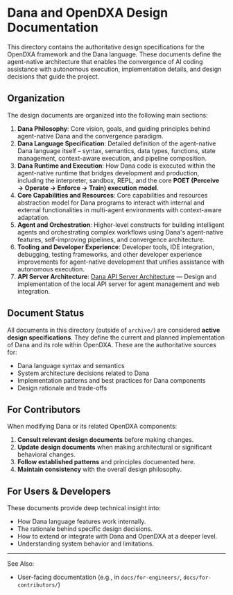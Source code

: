 # Dana and OpenDXA Design Documentation

This directory contains the authoritative design specifications for the OpenDXA framework and the Dana language. These documents define the agent-native architecture that enables the convergence of AI coding assistance with autonomous execution, implementation details, and design decisions that guide the project.

## Organization

The design documents are organized into the following main sections:

1. **Dana Philosophy**: Core vision, goals, and guiding principles behind agent-native Dana and the convergence paradigm.
2. **Dana Language Specification**: Detailed definition of the agent-native Dana language itself – syntax, semantics, data types, functions, state management, context-aware execution, and pipeline composition.
3. **Dana Runtime and Execution**: How Dana code is executed within the agent-native runtime that bridges development and production, including the interpreter, sandbox, REPL, and the core **POET (Perceive → Operate → Enforce → Train) execution model**.
4. **Core Capabilities and Resources**: Core capabilities and resources abstraction model for Dana programs to interact with internal and external functionalities in multi-agent environments with context-aware adaptation.
5. **Agent and Orchestration**: Higher-level constructs for building intelligent agents and orchestrating complex workflows using Dana's agent-native features, self-improving pipelines, and convergence architecture.
6. **Tooling and Developer Experience**: Developer tools, IDE integration, debugging, testing frameworks, and other developer experience improvements for agent-native development that unifies assistance with autonomous execution.
7. **API Server Architecture**: [Dana API Server Architecture](06_api_server_architecture.md) — Design and implementation of the local API server for agent management and web integration.

## Document Status

All documents in this directory (outside of `archive/`) are considered **active design specifications**. They define the current and planned implementation of Dana and its role within OpenDXA. These are the authoritative sources for:

- Dana language syntax and semantics
- System architecture decisions related to Dana
- Implementation patterns and best practices for Dana components
- Design rationale and trade-offs

## For Contributors

When modifying Dana or its related OpenDXA components:

1. **Consult relevant design documents** before making changes.
2. **Update design documents** when making architectural or significant behavioral changes.
3. **Follow established patterns** and principles documented here.
4. **Maintain consistency** with the overall design philosophy.

## For Users & Developers

These documents provide deep technical insight into:

- How Dana language features work internally.
- The rationale behind specific design decisions.
- How to extend or integrate with Dana and OpenDXA at a deeper level.
- Understanding system behavior and limitations.

---

See Also:

- User-facing documentation (e.g., in `docs/for-engineers/`, `docs/for-contributors/`)
